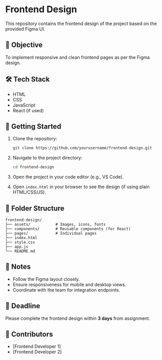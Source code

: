 
# Frontend Design

This repository contains the frontend design of the project based on the provided Figma UI.

## 🎯 Objective

To implement responsive and clean frontend pages as per the Figma design.

## 🛠️ Tech Stack

- HTML
- CSS
- JavaScript
- React (if used)

## 🚀 Getting Started

1. Clone the repository:
   ```bash
   git clone https://github.com/yourusername/frontend-design.git
   ```

2. Navigate to the project directory:
   ```bash
   cd frontend-design
   ```

3. Open the project in your code editor (e.g., VS Code).

4. Open `index.html` in your browser to see the design (if using plain HTML/CSS/JS).

## 📁 Folder Structure

```
frontend-design/
├── assets/           # Images, icons, fonts
├── components/       # Reusable components (for React)
├── pages/            # Individual pages
├── index.html
├── style.css
├── app.js
└── README.md
```

## 📌 Notes

- Follow the Figma layout closely.
- Ensure responsiveness for mobile and desktop views.
- Coordinate with the team for integration endpoints.

## 📅 Deadline

Please complete the frontend design within **3 days** from assignment.

## 🤝 Contributors

- [Frontend Developer 1]
- [Frontend Developer 2]
